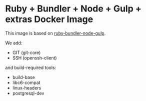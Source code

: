 # Ruby + Bundler + Node + Gulp + extras Docker Image

This image is based on [ruby-bundler-node-gulp](https://github.com/leikir/docker-ruby-bundler-node-gulp).

We add:
* GIT (git-core)
* SSH (openssh-client)

and build-required tools:
* build-base
* libc6-compat
* linux-headers
* postgresql-dev

